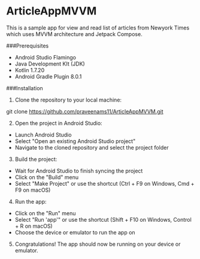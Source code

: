 # ArticleAppMVVM

This is a sample app for view and read list of articles from Newyork Times which uses MVVM architecture and Jetpack Compose.

###Prerequisites

- Android Studio Flamingo
- Java Development KIt (JDK)
- Kotlin 1.7.20
- Android Gradle Plugin 8.0.1

###Installation

1. Clone the repository to your local machine:

git clone https://github.com/praveenams11/ArticleAppMVVM.git

2. Open the project in Android Studio:

- Launch Android Studio
- Select "Open an existing Android Studio project"
- Navigate to the cloned repository and select the project folder

3. Build the project:

- Wait for Android Studio to finish syncing the project
- Click on the "Build" menu
- Select "Make Project" or use the shortcut (Ctrl + F9 on Windows, Cmd + F9 on macOS)

4. Run the app:

- Click on the "Run" menu
- Select "Run 'app'" or use the shortcut (Shift + F10 on Windows, Control + R on macOS)
- Choose the device or emulator to run the app on

5. Congratulations! The app should now be running on your device or emulator.

